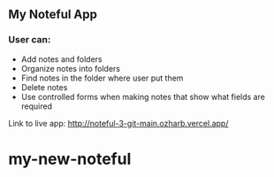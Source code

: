 ## My Noteful App

### User can:

- Add notes and folders
- Organize notes into folders
- Find notes in the folder where user put them
- Delete notes
- Use controlled forms when making notes that show what fields are required

Link to live app: http://noteful-3-git-main.ozharb.vercel.app/
# my-new-noteful

